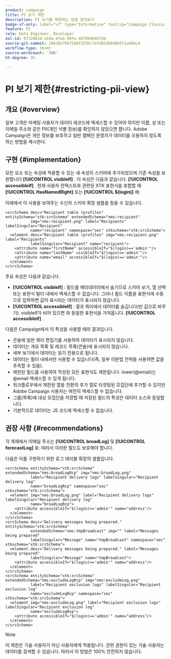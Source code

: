 ```yaml
---
product: campaign
title: PI 보기 제한
description: PI 보기를 제한하는 방법 알아보기
badge-v7-only: label="v7" type="Informative" tooltip="Campaign Classic v7에만 적용"
feature: PI
role: Data Engineer, Developer
exl-id: 0f32d62d-a10a-4feb-99fe-4679b98957d4
source-git-commit: 28638e76bf286f253bc7efd02db848b571ad88c4
workflow-type: tm+mt
source-wordcount: '398'
ht-degree: 3%

---
```


# PI 보기 제한{#restricting-pii-view}

## 개요 {#overview}

일부 고객은 마케팅 사용자가 데이터 레코드에 액세스할 수 있어야 하지만 이름, 성 또는 이메일 주소와 같은 PII(개인 식별 정보)를 확인하지 않았으면 합니다. Adobe Campaign은 개인 정보를 보호하고 일반 캠페인 운영자가 데이터를 오용하지 않도록 하는 방법을 제시한다.

## 구현 {#implementation}

모든 요소 또는 속성에 적용할 수 있는 새 속성이 스키마에 추가되었으며 기존 속성을 보완합니다 **[!UICONTROL visibleIf]** . 이 속성은 다음과 같습니다. **[!UICONTROL accessibleIf]** . 현재 사용자 컨텍스트와 관련된 XTK 표현식을 포함할 때 **[!UICONTROL HasNamedRight]** 또는 **[!UICONTROL $(login)]** 예:

아래에서 이 사용을 보여주는 수신자 스키마 확장 샘플을 찾을 수 있습니다.

```
<srcSchema desc="Recipient table (profiles" entitySchema="xtk:srcSchema" extendedSchema="nms:recipient"
           img="nms:recipient.png" label="Recipients" labelSingular="Recipient"
           name="recipient" namespace="sec" xtkschema="xtk:srcSchema">
  <element desc="Recipient table (profiles" img="nms:recipient.png" label="Recipients"
           labelSingular="Recipient" name="recipient">
    <attribute name="firstName" accessibleIf="$(login)=='admin'"/>
    <attribute name="lastName" visibleIf="$(login)=='admin'"/>
    <attribute name="email" accessibleIf="$(login)=='admin'"/>
  </element>
</srcSchema>
```

주요 속성은 다음과 같습니다.

* **[!UICONTROL visibleIf]** : 필드를 메타데이터에서 숨기므로 스키마 보기, 열 선택 또는 표현식 빌더 내에서 액세스할 수 없습니다. 그러나 필드 이름을 표현식에 수동으로 입력하면 값이 표시되는 데이터가 표시되지 않습니다.
* **[!UICONTROL accessibleIf]** : 결과 쿼리에서 데이터를 숨깁니다(빈 값으로 바꾸기). visibleIf가 비어 있으면 와 동일한 표현식을 가져옵니다. **[!UICONTROL accessibleIf]** .

다음은 Campaign에서 이 특성을 사용할 때의 결과입니다.

* 콘솔에 일반 쿼리 편집기를 사용하여 데이터가 표시되지 않습니다.
* 데이터는 개요 목록 및 레코드 목록(콘솔)에 표시되지 않습니다.
* 세부 보기에서 데이터는 읽기 전용으로 됩니다.
* 데이터는 필터 내에서만 사용할 수 있습니다(즉, 일부 이분법 전략을 사용하면 값을 추측할 수 있음).
* 제한된 필드를 사용하여 작성된 모든 표현식도 제한됩니다. lower(@email)는 @email 액세스할 수 있게 됩니다.
* 워크플로우에서 제한된 열을 전환의 추가 열로 타겟팅된 모집단에 추가할 수 있지만 Adobe Campaign 사용자는 여전히 액세스할 수 없습니다.
* 그룹(목록)에 대상 모집단을 저장할 때 저장된 필드의 특성은 데이터 소스와 동일합니다.
* 기본적으로 데이터는 JS 코드에 액세스할 수 없습니다.

## 권장 사항 {#recommendations}

각 게재에서 이메일 주소는 **[!UICONTROL broadLog]** 및 **[!UICONTROL forecastLog]** 표: 따라서 이러한 필드도 보호해야 합니다.

다음은 이를 구현하기 위한 로그 테이블 확장의 샘플입니다.

```
<srcSchema entitySchema="xtk:srcSchema" extendedSchema="nms:broadLogRcp" img="nms:broadLog.png"
           label="Recipient delivery logs" labelSingular="Recipient delivery log"
           name="broadLogRcp" namespace="sec" xtkschema="xtk:srcSchema">
  <element img="nms:broadLog.png" label="Recipient delivery logs" labelSingular="Recipient delivery log"
           name="broadLogRcp">
    <attribute accessibleIf="$(login)=='admin'" name="address"/>
  </element>
</srcSchema>
<srcSchema desc="Delivery messages being prepared." entitySchema="xtk:srcSchema"
           extendedSchema="nms:tmpBroadcast" img="" label="Messages being prepared"
           labelSingular="Message" name="tmpBroadcast" namespace="sec" xtkschema="xtk:srcSchema">
  <element desc="Delivery messages being prepared." label="Messages being prepared"
           labelSingular="Message" name="tmpBroadcast">
    <attribute accessibleIf="$(login)=='admin'" name="address"/>
  </element>
</srcSchema>
<srcSchema entitySchema="xtk:srcSchema" extendedSchema="nms:excludeLogRcp" img="nms:excludeLog.png"
           label="Recipient exclusion logs" labelSingular="Recipient exclusion log"
           name="excludeLogRcp" namespace="sec" xtkschema="xtk:srcSchema">
  <element img="nms:excludeLog.png" label="Recipient exclusion logs" labelSingular="Recipient exclusion log"
           name="excludeLogRcp">
    <attribute accessibleIf="$(login)=='admin'" name="address"/>
  </element>
</srcSchema>
```

>[!NOTE]
>
>이 제한은 기술 사용자가 아닌 사용자에게 적용됩니다. 관련 권한이 있는 기술 사용자는 데이터를 검색할 수 있습니다. 따라서 이 방법은 100% 안전하지 않습니다.
